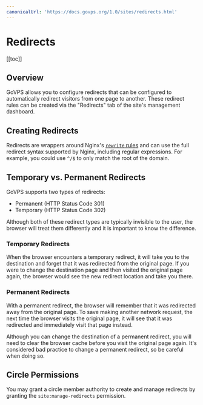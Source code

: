 ```yaml
---
canonicalUrl: 'https://docs.govps.org/1.0/sites/redirects.html'
---
```

# Redirects

[[toc]]

## Overview

GoVPS allows you to configure redirects that can be configured to automatically redirect visitors from one page to another. These redirect rules can be created via the "Redirects" tab of the site's management dashboard.

## Creating Redirects

Redirects are wrappers around Nginx's [`rewrite` rules](https://nginx.org/en/docs/http/ngx_http_rewrite_module.html#rewrite) and can use the full redirect syntax supported by Nginx, including regular expressions. For example, you could use `^/$` to only match the root of the domain.

## Temporary vs. Permanent Redirects

GoVPS supports two types of redirects:

- Permanent (HTTP Status Code 301)
- Temporary (HTTP Status Code 302)

Although both of these redirect types are typically invisible to the user, the browser will treat them differently and it is important to know the difference.

### Temporary Redirects

When the browser encounters a temporary redirect, it will take you to the destination and forget that it was redirected from the original page. If you were to change the destination page and then visited the original page again, the browser would see the new redirect location and take you there.

### Permanent Redirects

With a permanent redirect, the browser will remember that it was redirected away from the original page. To save making another network request, the next time the browser visits the original page, it will see that it was redirected and immediately visit that page instead.

Although you can change the destination of a permanent redirect, you will need to clear the browser cache before you visit the original page again. It's considered bad practice to change a permanent redirect, so be careful when doing so.

## Circle Permissions

You may grant a circle member authority to create and manage redirects by granting the `site:manage-redirects` permission.